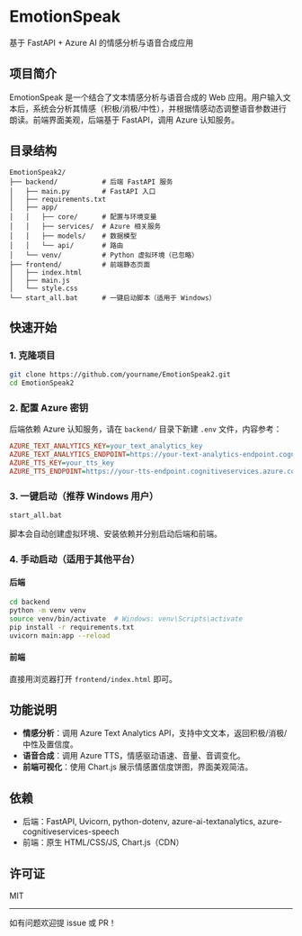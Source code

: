 # EmotionSpeak

基于 FastAPI + Azure AI 的情感分析与语音合成应用

## 项目简介
EmotionSpeak 是一个结合了文本情感分析与语音合成的 Web 应用。用户输入文本后，系统会分析其情感（积极/消极/中性），并根据情感动态调整语音参数进行朗读。前端界面美观，后端基于 FastAPI，调用 Azure 认知服务。

## 目录结构
```
EmotionSpeak2/
├── backend/           # 后端 FastAPI 服务
│   ├── main.py        # FastAPI 入口
│   ├── requirements.txt
│   ├── app/
│   │   ├── core/      # 配置与环境变量
│   │   ├── services/  # Azure 相关服务
│   │   ├── models/    # 数据模型
│   │   └── api/       # 路由
│   └── venv/          # Python 虚拟环境（已忽略）
├── frontend/          # 前端静态页面
│   ├── index.html
│   ├── main.js
│   └── style.css
└── start_all.bat      # 一键启动脚本（适用于 Windows）
```

## 快速开始

### 1. 克隆项目
```bash
git clone https://github.com/yourname/EmotionSpeak2.git
cd EmotionSpeak2
```

### 2. 配置 Azure 密钥
后端依赖 Azure 认知服务，请在 `backend/` 目录下新建 `.env` 文件，内容参考：
```ini
AZURE_TEXT_ANALYTICS_KEY=your_text_analytics_key
AZURE_TEXT_ANALYTICS_ENDPOINT=https://your-text-analytics-endpoint.cognitiveservices.azure.com/
AZURE_TTS_KEY=your_tts_key
AZURE_TTS_ENDPOINT=https://your-tts-endpoint.cognitiveservices.azure.com/
```

### 3. 一键启动（推荐 Windows 用户）
```bash
start_all.bat
```
脚本会自动创建虚拟环境、安装依赖并分别启动后端和前端。

### 4. 手动启动（适用于其他平台）
#### 后端
```bash
cd backend
python -m venv venv
source venv/bin/activate  # Windows: venv\Scripts\activate
pip install -r requirements.txt
uvicorn main:app --reload
```
#### 前端
直接用浏览器打开 `frontend/index.html` 即可。

## 功能说明
- **情感分析**：调用 Azure Text Analytics API，支持中文文本，返回积极/消极/中性及置信度。
- **语音合成**：调用 Azure TTS，情感驱动语速、音量、音调变化。
- **前端可视化**：使用 Chart.js 展示情感置信度饼图，界面美观简洁。

## 依赖
- 后端：FastAPI, Uvicorn, python-dotenv, azure-ai-textanalytics, azure-cognitiveservices-speech
- 前端：原生 HTML/CSS/JS, Chart.js（CDN）

## 许可证
MIT

---
如有问题欢迎提 issue 或 PR！ 